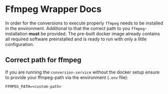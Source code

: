 # Ffmpeg Wrapper Docs

In order for the conversions to execute properly `ffmpeg` needs to be installed in the environment. Additional to that the correct path to you `ffmpeg`-installation **must** be provided. The pre-built docker image already contains all required
software preinstalled and is ready to run with only a little configuration.

## Correct path for ffmpeg

If you are running the `conversion-service` without the docker setup ensure to provide your ffmpeg-path via the environment (`.env` file):

```.env
FFMPEG_PATH=<custom-path>
```
